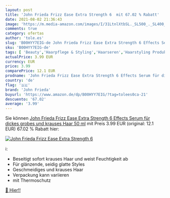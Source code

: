 ```yaml
---
layout: post
title: 'John Frieda Frizz Ease Extra Strength 6  mit 67.02 % Rabatt'
date: 2021-08-02 21:36:43
image: 'https://m.media-amazon.com/images/I/31LtnlXtbSL._SL500_._SL400_.jpg'
comments: true
category: ofertas
author: 'tole.es'
slug: 'B00HYY7EIG-de John Frieda Frizz Ease Extra Strength 6 Effects Serum für...'
sku: 'B00HYY7EIG-de'
tags: [ 'Beauty','Haarpflege & Styling','Haarseren','Haarstyling Produkte','john frieda', ]
actualPrice: 3.99 EUR
currency: EUR
price: 3.99
comparePrice: 12.1 EUR
prodname: 'John Frieda Frizz Ease Extra Strength 6 Effects Serum für dickes  grobes und krauses Haar  50 ml'
country: 'de'
flag: '🇩🇪'
brand: 'John Frieda'
buyurl: 'https://www.amazon.de/dp/B00HYY7EIG/?tag=tolees0ca-21'
descuento: '67.02'
average: '3.99'
---
```


Sie können [John Frieda Frizz Ease Extra Strength 6 Effects Serum für dickes  grobes und krauses Haar  50 ml](https://www.amazon.de/dp/B00HYY7EIG/?tag=tolees0ca-21) mit Preis 3.99 EUR (original: 12.1 EUR) 67.02 % Rabatt hier:

[![John Frieda Frizz Ease Extra Strength 6 ](https://m.media-amazon.com/images/I/31LtnlXtbSL._SL500_._SL400_.jpg)](https://www.amazon.de/dp/B00HYY7EIG/?tag=tolees0ca-21)

ℹ️:

- Beseitigt sofort krauses Haar und weist Feuchtigkeit ab
- Für glänzende, seidig glatte Styles
- Geschmeidiges und krauses Haar
- Verpackung kann variieren
- mit Thermoschutz

[🛒 Hier!!](https://www.amazon.de/dp/B00HYY7EIG/?tag=tolees0ca-21)
